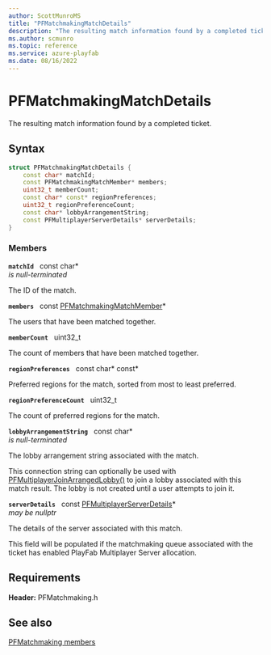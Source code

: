 ```yaml
---
author: ScottMunroMS
title: "PFMatchmakingMatchDetails"
description: "The resulting match information found by a completed ticket."
ms.author: scmunro
ms.topic: reference
ms.service: azure-playfab
ms.date: 08/16/2022
---
```


# PFMatchmakingMatchDetails  

The resulting match information found by a completed ticket.  

## Syntax  
  
```cpp
struct PFMatchmakingMatchDetails {  
    const char* matchId;  
    const PFMatchmakingMatchMember* members;  
    uint32_t memberCount;  
    const char* const* regionPreferences;  
    uint32_t regionPreferenceCount;  
    const char* lobbyArrangementString;  
    const PFMultiplayerServerDetails* serverDetails;  
}  
```
  
### Members  
  
**`matchId`** &nbsp; const char*  
*is null-terminated*  
  
The ID of the match.
  
**`members`** &nbsp; const [PFMatchmakingMatchMember](pfmatchmakingmatchmember.md)*  
  
The users that have been matched together.
  
**`memberCount`** &nbsp; uint32_t  
  
The count of members that have been matched together.
  
**`regionPreferences`** &nbsp; const char* const*  
  
Preferred regions for the match, sorted from most to least preferred.
  
**`regionPreferenceCount`** &nbsp; uint32_t  
  
The count of preferred regions for the match.
  
**`lobbyArrangementString`** &nbsp; const char*  
*is null-terminated*  
  
The lobby arrangement string associated with the match.
  
This connection string can optionally be used with [PFMultiplayerJoinArrangedLobby()](../../pflobby/functions/pfmultiplayerjoinarrangedlobby.md) to join a lobby associated with this match result. The lobby is not created until a user attempts to join it.
  
**`serverDetails`** &nbsp; const [PFMultiplayerServerDetails](pfmultiplayerserverdetails.md)*  
*may be nullptr*  
  
The details of the server associated with this match.
  
This field will be populated if the matchmaking queue associated with the ticket has enabled PlayFab Multiplayer Server allocation.
  
  
## Requirements  
  
**Header:** PFMatchmaking.h
  
## See also  
[PFMatchmaking members](../pfmatchmaking_members.md)  

  
  
